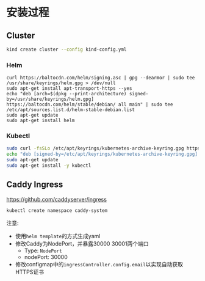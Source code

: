 # 安装过程

## Cluster

```bash
kind create cluster --config kind-config.yml
```

### Helm

```
curl https://baltocdn.com/helm/signing.asc | gpg --dearmor | sudo tee /usr/share/keyrings/helm.gpg > /dev/null
sudo apt-get install apt-transport-https --yes
echo "deb [arch=$(dpkg --print-architecture) signed-by=/usr/share/keyrings/helm.gpg] https://baltocdn.com/helm/stable/debian/ all main" | sudo tee /etc/apt/sources.list.d/helm-stable-debian.list
sudo apt-get update
sudo apt-get install helm
```

### Kubectl

```bash
sudo curl -fsSLo /etc/apt/keyrings/kubernetes-archive-keyring.gpg https://packages.cloud.google.com/apt/doc/apt-key.gpg
echo "deb [signed-by=/etc/apt/keyrings/kubernetes-archive-keyring.gpg] https://apt.kubernetes.io/ kubernetes-xenial main" | sudo tee /etc/apt/sources.list.d/kubernetes.list
sudo apt-get update
sudo apt-get install -y kubectl
```

## Caddy Ingress

<https://github.com/caddyserver/ingress>

```bash
kubectl create namespace caddy-system
```

注意:
- 使用`helm template`的方式生成yaml
- 修改Caddy为NodePort，并暴露30000 30001两个端口
    - Type: `NodePort`
    - nodePort: 30000
- 修改configmap中的`ingressController.config.email`以实现自动获取HTTPS证书
